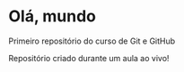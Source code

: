 # Olá, mundo
 Primeiro repositório do curso de Git e GitHub

Repositório criado durante um aula ao vivo!
